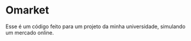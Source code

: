 # Omarket
Esse é um código feito para um projeto da minha universidade, simulando um mercado online.
